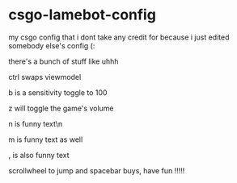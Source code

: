 # csgo-lamebot-config
my csgo config that i dont take any credit for because i just edited somebody else's config (:


there's a bunch of stuff like uhhh

ctrl swaps viewmodel

b is a sensitivity toggle to 100

z will toggle the game's volume



n is funny text\n

m is funny text as well

, is also funny text


scrollwheel to jump and spacebar buys, have fun !!!!!

